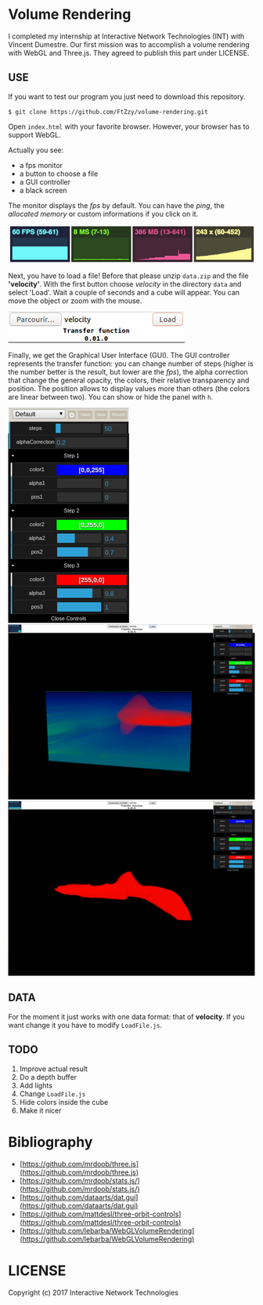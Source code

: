 # Volume Rendering

I completed my internship at Interactive Network Technologies (INT) with Vincent Dumestre. Our first mission was to accomplish a volume rendering with WebGL and Three.js. They agreed to publish this part under LICENSE.


## USE

If you want to test our program you just need to download this repository.
```
$ git clone https://github.com/FtZzy/volume-rendering.git
```
Open `index.html` with your favorite browser. However, your browser has to support WebGL.

Actually you see:
* a fps monitor
* a button to choose a file
* a GUI controller
* a black screen

The monitor displays the _fps_ by default. You can have the _ping_, the _allocated memory_ or custom informations if you click on it.

![Monitor screeshots](./img/stats.png)

Next, you have to load a file! Before that please unzip `data.zip` and the file **'velocity'**. With the first button choose _velocity_ in the directory `data` and select 'Load'. Wait a couple of seconds and a cube will appear. You can move the object or zoom with the mouse.

![Load file](./img/load.png)

Finally, we get the Graphical User Interface (GUI). The GUI controller represents the transfer function: you can change number of steps (higher is the number better is the result, but lower are the _fps_), the alpha correction that change the general opacity, the colors, their relative transparency and position. The position allows to display values more than others (the colors are linear between two). You can show or hide the panel with `h`.

![GUI](./img/gui.png)
![Volume rendering](./img/rendu1.png)
![Volume rendering](./img/rendu2.png)


## DATA

For the moment it just works with one data format: that of **velocity**. If you want change it you have to modify  `LoadFile.js`.


## TODO

1. Improve actual result
1. Do a depth buffer
1. Add lights
1. Change `LoadFile.js`
1. Hide colors inside the cube
1. Make it nicer


# Bibliography

* [https://github.com/mrdoob/three.js](https://github.com/mrdoob/three.js)
* [https://github.com/mrdoob/stats.js/](https://github.com/mrdoob/stats.js/)
* [https://github.com/dataarts/dat.gui](https://github.com/dataarts/dat.gui)
* [https://github.com/mattdesl/three-orbit-controls](https://github.com/mattdesl/three-orbit-controls)
* [https://github.com/lebarba/WebGLVolumeRendering](https://github.com/lebarba/WebGLVolumeRendering)



# LICENSE
Copyright (c) 2017 Interactive Network Technologies
